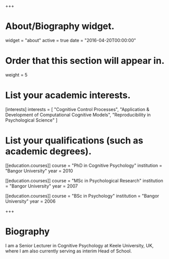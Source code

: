 +++
# About/Biography widget.
widget = "about"
active = true
date = "2016-04-20T00:00:00"

# Order that this section will appear in.
weight = 5

# List your academic interests.
[interests]
  interests = [
    "Cognitive Control Processes",
    "Application & Development of Computational Cognitive Models",
    "Reproducibility in Psychological Science"
  ]

# List your qualifications (such as academic degrees).
[[education.courses]]
  course = "PhD in Cognitive Psychology"
  institution = "Bangor University"
  year = 2010

[[education.courses]]
  course = "MSc in Psychological Research"
  institution = "Bangor University"
  year = 2007

[[education.courses]]
  course = "BSc in Psychology"
  institution = "Bangor University"
  year = 2006
 
+++

# Biography

I am a Senior Lecturer in Cognitive Psychology at Keele University, UK, where I am also currently serving as interim Head of School. 
